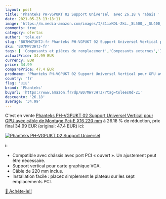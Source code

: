 ```yaml
---
layout: post
title: 'Phanteks PH-VGPUKT 02 Support Universel  avec 26.18 % rabais '
date: 2021-05-23 13:18:11
image: 'https://m.media-amazon.com/images/I/31ixKDL-ZkL._SL500_._SL400_.jpg'
comments: true
category: ofertas
author: 'tole.es'
slug: 'B07MW73HTJ-fr Phanteks PH-VGPUKT 02 Support Universel Vertical pour GPU...'
sku: 'B07MW73HTJ-fr'
tags: [ 'Composants et pièces de remplacement','Composants externes','Informatique','phanteks', ]
actualPrice: 34.99 EUR
currency: EUR
price: 34.99
comparePrice: 47.4 EUR
prodname: 'Phanteks PH-VGPUKT 02 Support Universel Vertical pour GPU avec câble de Montage Pci-E X16 220 mm'
country: 'fr'
flag: '🇫🇷'
brand: 'Phanteks'
buyurl: 'https://www.amazon.fr/dp/B07MW73HTJ/?tag=tolees0d-21'
descuento: '26.18'
average: '34.99'
---
```


C'est en vente [Phanteks PH-VGPUKT 02 Support Universel Vertical pour GPU avec câble de Montage Pci-E X16 220 mm](https://www.amazon.fr/dp/B07MW73HTJ/?tag=tolees0d-21)  à  26.18 % de réduction, prix final  34.99 EUR (original: 47.4 EUR) ici:

[![Phanteks PH-VGPUKT 02 Support Universel ](https://m.media-amazon.com/images/I/31ixKDL-ZkL._SL500_._SL400_.jpg)](https://www.amazon.fr/dp/B07MW73HTJ/?tag=tolees0d-21)

ℹ️:

- Compatible avec châssis avec port PCI « ouvert ». Un ajustement peut être nécessaire.
- Support vertical pour carte graphique VGA.
- Câble de 220 mm inclus.
- Installation facile : placez simplement le plateau sur les sept emplacements PCI.

[🛒 Achète-le!!](https://www.amazon.fr/dp/B07MW73HTJ/?tag=tolees0d-21)
